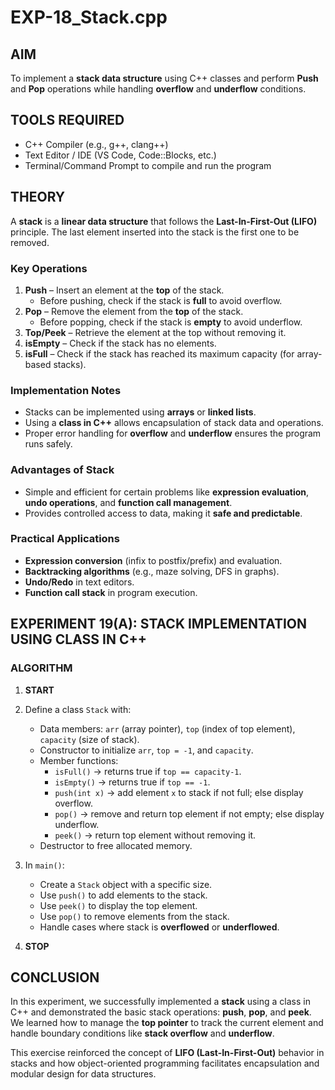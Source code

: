 # EXP-18_Stack.cpp

## AIM
To implement a **stack data structure** using C++ classes and perform **Push** and **Pop** operations while handling **overflow** and **underflow** conditions.

## TOOLS REQUIRED
- C++ Compiler (e.g., g++, clang++)
- Text Editor / IDE (VS Code, Code::Blocks, etc.)
- Terminal/Command Prompt to compile and run the program

## THEORY
A **stack** is a **linear data structure** that follows the **Last-In-First-Out (LIFO)** principle. The last element inserted into the stack is the first one to be removed.  

### Key Operations
1. **Push** – Insert an element at the **top** of the stack.  
   - Before pushing, check if the stack is **full** to avoid overflow.  
2. **Pop** – Remove the element from the **top** of the stack.  
   - Before popping, check if the stack is **empty** to avoid underflow.  
3. **Top/Peek** – Retrieve the element at the top without removing it.  
4. **isEmpty** – Check if the stack has no elements.  
5. **isFull** – Check if the stack has reached its maximum capacity (for array-based stacks).

### Implementation Notes
- Stacks can be implemented using **arrays** or **linked lists**.  
- Using a **class in C++** allows encapsulation of stack data and operations.  
- Proper error handling for **overflow** and **underflow** ensures the program runs safely.

### Advantages of Stack
- Simple and efficient for certain problems like **expression evaluation**, **undo operations**, and **function call management**.  
- Provides controlled access to data, making it **safe and predictable**.

### Practical Applications
- **Expression conversion** (infix to postfix/prefix) and evaluation.  
- **Backtracking algorithms** (e.g., maze solving, DFS in graphs).  
- **Undo/Redo** in text editors.  
- **Function call stack** in program execution.

## EXPERIMENT 19(A): STACK IMPLEMENTATION USING CLASS IN C++

### ALGORITHM
1. **START**  
2. Define a class `Stack` with:  
   - Data members: `arr` (array pointer), `top` (index of top element), `capacity` (size of stack).  
   - Constructor to initialize `arr`, `top = -1`, and `capacity`.  
   - Member functions:  
     - `isFull()` → returns true if `top == capacity-1`.  
     - `isEmpty()` → returns true if `top == -1`.  
     - `push(int x)` → add element `x` to stack if not full; else display overflow.  
     - `pop()` → remove and return top element if not empty; else display underflow.  
     - `peek()` → return top element without removing it.  
   - Destructor to free allocated memory.  

3. In `main()`:  
   - Create a `Stack` object with a specific size.  
   - Use `push()` to add elements to the stack.  
   - Use `peek()` to display the top element.  
   - Use `pop()` to remove elements from the stack.  
   - Handle cases where stack is **overflowed** or **underflowed**.  

4. **STOP**

## CONCLUSION

In this experiment, we successfully implemented a **stack** using a class in C++ and demonstrated the basic stack operations: **push**, **pop**, and **peek**.  
We learned how to manage the **top pointer** to track the current element and handle boundary conditions like **stack overflow** and **underflow**.  

This exercise reinforced the concept of **LIFO (Last-In-First-Out)** behavior in stacks and how object-oriented programming facilitates encapsulation and modular design for data structures.
